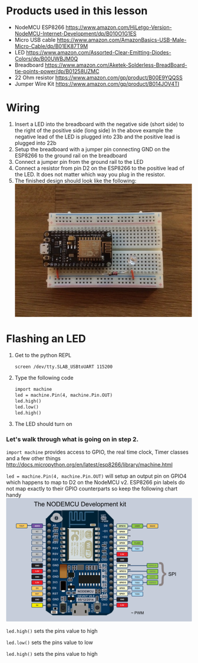 # Products used in this lesson
* NodeMCU ESP8266 <https://www.amazon.com/HiLetgo-Version-NodeMCU-Internet-Development/dp/B010O1G1ES>
* Micro USB cable <https://www.amazon.com/AmazonBasics-USB-Male-Micro-Cable/dp/B01EK87T9M>
* LED <https://www.amazon.com/Assorted-Clear-Emitting-Diodes-Colors/dp/B00UWBJM0Q>
* Breadboard <https://www.amazon.com/Aketek-Solderless-BreadBoard-tie-points-power/dp/B01258UZMC>
* 22 Ohm resistor <https://www.amazon.com/gp/product/B00E9YQQSS>
* Jumper Wire Kit <https://www.amazon.com/gp/product/B014JOV4TI>

# Wiring 
1. Insert a LED into the breadboard with the negative side (short side) to the right of the positive side (long side)
In the above example the negative lead of the LED is plugged into 23b and the positive lead is plugged into 22b
2. Setup the breadboard with a jumper pin connecting GND on the ESP8266 to the ground rail on the breadboard
3. Connect a jumper pin from the ground rail to the LED
4. Connect a resistor from pin D2 on the ESP8266 to the positive lead of the LED. It does not matter which way you plug in the resistor.
5. The finished design should look like the following:
![alt text](images/IMG_6718.JPG "ESP8266 Layout")

# Flashing an LED
1. Get to the python REPL

    ```
    screen /dev/tty.SLAB_USBtoUART 115200
    ```
2. Type the following code

    ```
    import machine
    led = machine.Pin(4, machine.Pin.OUT)
    led.high()
    led.low()
    led.high()
    ```
3. The LED should turn on

### Let's walk through what is going on in step 2.
`import machine` provides access to GPIO, the real time clock, Timer classes and a few other things <http://docs.micropython.org/en/latest/esp8266/library/machine.html>

`led = machine.Pin(4, machine.Pin.OUT)` will setup an output pin on GPIO4 which happens to map to D2 on the NodeMCU v2. ESP8266 pin labels do not map exactly to their GPIO counterparts so keep the following chart handy
![alt text](images/df994028721a8bdf.png "NodeMCU v2 Pin Layout")

`led.high()` sets the pins value to high

`led.low()` sets the pins value to low

`led.high()` sets the pins value to high
